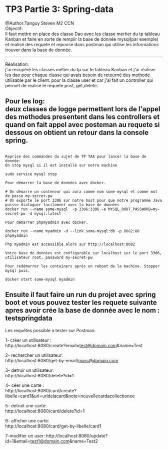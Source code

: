TP3 Partie 3: Spring-data
==========================================
@Author:Tanguy Steven M2 CCN  
Objectif:  
Il faut mettre en place des classe Dao avec les classe mertier du tp tableau Kanban et faire en sorte de remplir la base de donnée mysql(par exemple) et realisé des requete et reponse dans postman qui utilise les informations trouver dans la base de donnée.

---------------------------------------------

Réalisation:  
j'ai recupéré les classes métier du tp sur le tableau Kanban et j'ai réaliser les dao pour chaque classe qui avais besoin de retourné des methode utilisable par le client.
pour la classe user et car j'ai fait un controller qui permet de realisé le requete post, get,delete.

Pour les log:  
deux classes de logge permettent lors de l'appel des methodes presentent dans les controllers et quand on fait appel avec posteman au requete si dessous on obtient un retour dans la console spring.
---------------------------------------------
```

Reprise des commandes du sujet de TP TAA pour lancer la base de donnée:  
On stop mysql si il est installé sur notre machine

sudo service mysql stop

Pour démarrer la base de données avec docker.

# On démarre un conteneur qui aura comme nom some-mysql et comme mot de passe my-secret-pw
# On exporte le port 3306 sur notre host pour que notre programme Java puisse dialoguer facilement avec la base de données
docker run --name some-mysql  -p 3306:3306 -e MYSQL_ROOT_PASSWORD=my-secret-pw -d mysql:latest

Pour démarrer phpmyadmin avec docker.

docker run --name myadmin -d --link some-mysql:db -p 8082:80 phpmyadmin

Php myadmin est accessible alors sur http://localhost:8082

Votre base de données est configurable sur localhost sur le port 3306, utilisateur root, password my-secret-pw

Pour redémarrer les containers après un reboot de la machine. Stopper mysql puis.

docker start some-mysql myadmin 
```
Ensuite il faut faire un run du projet avec spring boot et vous pouvez tester les requete suivante apres avoir crée la base de donnée
avec le nom : testspringdata 
-------------------------------------------------------------------------------------------
Les requêtes possible a tester sur Postman:  

1- créer un utilisateur :  
http://localhost:8080/create?email=test@domain.com&name=Test

2- rechercher un utilisateur:  
http://localhost:8080/get-by-email/mars@domain.com

3- detruir un utilisateur:  
http://localhost:8080/delete?id=1

4- céer une carte :  
http://localhost:8080/card/create?libelle=card1&url=urldelacard&note=nouvellecardacollectionee

5- detruit une carte:  
http://localhost:8080/card/delete?id=1

6- afficher une carte:  
http://localhost:8080/card/get-by-libelle/card1

7-modifier un user:
http://localhost:8080/update?id=1&email=test1@domain.com&name=Test2

